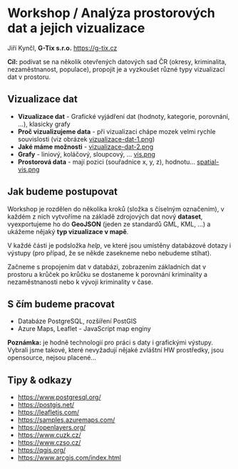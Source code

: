 # Workshop / Analýza prostorových dat a jejich vizualizace

Jiří Kynčl, **G-Tix s.r.o.** https://g-tix.cz

**Cíl:** podívat se na několik otevřených datových sad ČR (okresy, kriminalita, nezaměstnanost, populace), 
propojit je a vyzkoušet různé typy vizualizací dat v prostoru.


## Vizualizace dat
- **Vizualizace dat** - Grafické vyjádření dat (hodnoty, kategorie, porovnání, ...), klasicky grafy
- **Proč vizualizujeme data** - při vizualizaci chápe mozek velmi rychle souvislosti (viz obrázek [vizualizace-dat-1.png](vizualizace-dat-1.png))
- **Jaké máme možnosti** - [vizualizace-dat-2.png](vizualizace-dat-2.png)
- **Grafy** - liniový, koláčový, sloupcový, ... [vis.png](vis.png) 
- **Prostorová data** - mají pozici (souřadnice x, y, z), hodnotu... [spatial-vis.png](spatial-vis.png)


## Jak budeme postupovat
Workshop je rozdělen do několika kroků (složka s číselným označením), v každém z nich vytvoříme na základě 
zdrojových dat nový **dataset**, vyexportujeme ho do **GeoJSON** (jeden ze standardů GML, KML, ...) a ukážeme nějaký **typ vizualizace v mapě**. 

V každé části je podsložka *help*, 
ve které jsou umístěny databázové dotazy i výstupy (pro případ, že se někde zasekneme nebo nebudeme stíhat).

Začneme s propojením dat v databázi, zobrazením základních dat v prostoru a krůček po krůčku se dostaneme k porovnání 
kriminality a nezaměstnanosti nebo k vývoji kriminality v čase.


## S čím budeme pracovat
- Databáze PostgreSQL, rozšíření PostGIS
- Azure Maps, Leaflet - JavaScript map enginy

**Poznámka:** je hodně technologií pro práci s daty i grafickými výstupy. Vybrali jsme takové, které nevyžadují nějaké zvláštní 
HW prostředky, jsou opensource, nejsou placené... 


## Tipy & odkazy
- https://www.postgresql.org/
- https://postgis.net/
- https://leafletjs.com/
- https://samples.azuremaps.com/
- https://openlayers.org/
- https://www.cuzk.cz/
- https://www.czso.cz/
- https://qgis.org/
- https://www.arcgis.com/index.html

